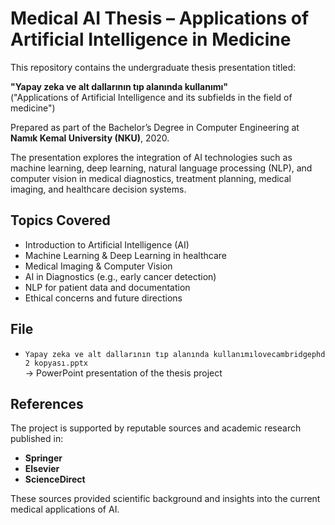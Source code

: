 # Medical AI Thesis – Applications of Artificial Intelligence in Medicine
This repository contains the undergraduate thesis presentation titled:

**"Yapay zeka ve alt dallarının tıp alanında kullanımı"**  
("Applications of Artificial Intelligence and its subfields in the field of medicine")

Prepared as part of the Bachelor’s Degree in Computer Engineering at **Namık Kemal University (NKU)**, 2020.

The presentation explores the integration of AI technologies such as machine learning, deep learning, natural language processing (NLP), and computer vision in medical diagnostics, treatment planning, medical imaging, and healthcare decision systems.
## Topics Covered

- Introduction to Artificial Intelligence (AI)
- Machine Learning & Deep Learning in healthcare
- Medical Imaging & Computer Vision
- AI in Diagnostics (e.g., early cancer detection)
- NLP for patient data and documentation
- Ethical concerns and future directions
## File

- `Yapay zeka ve alt dallarının tıp alanında kullanımılovecambridgephd 2 kopyası.pptx`  
  → PowerPoint presentation of the thesis project
## References

The project is supported by reputable sources and academic research published in:

- **Springer**
- **Elsevier**
- **ScienceDirect**

These sources provided scientific background and insights into the current medical applications of AI.
